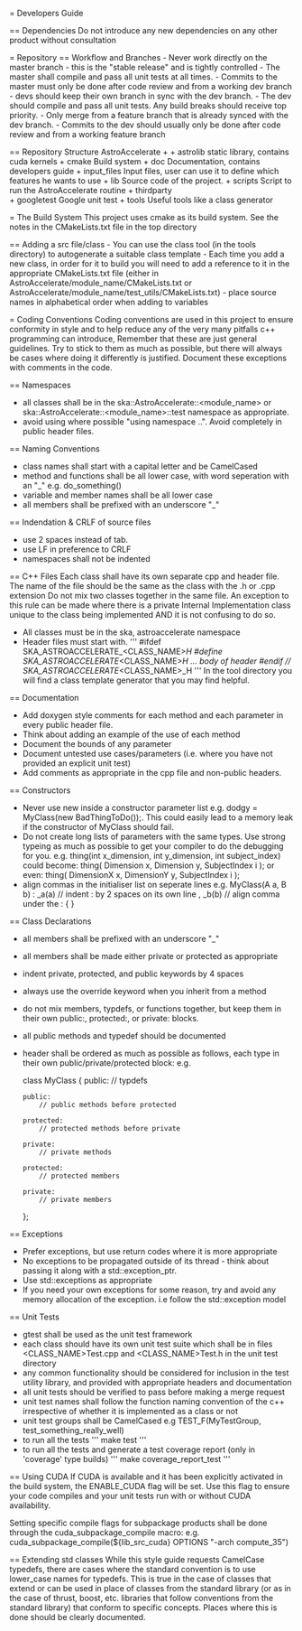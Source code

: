 = Developers Guide

== Dependencies
Do not introduce any new dependencies on any other product without consultation

= Repository
== Workflow and Branches
    - Never work directly on the master branch - this is the "stable release" and is tightly controlled
        - The master shall compile and pass all unit tests at all times.
        - Commits to the master must only be done after code review and from a working dev branch
    - devs should keep their own branch in sync with the dev branch.
        - The dev should compile and pass all unit tests. Any build breaks should receive top priority.
    - Only merge from a feature branch that is already synced with the dev branch.
        - Commits to the dev should usually only be done after code review and from a working feature branch
        
== Repository Structure
      AstroAccelerate +
                      + astrolib        static library, contains cuda kernels
                      + cmake           Build system
                      + doc             Documentation, contains developers guide
                      + input_files     Input files, user can use it to  define which 					features he wants to use
                      + lib             Source code of the project.
                      + scripts         Script to run the AstroAccelerate routine
                      + thirdparty      
                        + googletest    Google unit test
                      + tools           Useful tools like a class generator

= The Build System
This project uses cmake as its build system. See the notes in the CMakeLists.txt file in the top directory

== Adding a src file/class
    - You can use the class tool (in the tools directory) to autogenerate a suitable class template
    - Each time you add a new class, in order for it to build you will need to add a reference to it in the appropriate CMakeLists.txt file (either in AstroAccelerate/module_name/CMakeLists.txt or AstroAccelerate/module_name/test_utils/CMakeLists.txt)
    - place source names in alphabetical order when adding to variables

= Coding Conventions
Coding conventions are used in this project to ensure conformity in style and to help
reduce any of the very many pitfalls c++ programming can introduce,
Remember that these are just general guidelines. Try to stick to them as much as possible,
but there will always be cases where doing it differently is justified. Document these exceptions with comments in the code.

== Namespaces
- all classes shall be in the ska::AstroAccelerate::<module_name> or ska::AstroAccelerate::<module_name>::test namespace as appropriate.
- avoid using where possible "using namespace ..". Avoid completely in public header files.

== Naming Conventions
- class names shall start with a capital letter and be CamelCased
- method and functions shall be all lower case, with word seperation with an "_" e.g. do_something()
- variable and member names shall be all lower case
- all members shall be prefixed with an underscore "_"

== Indendation & CRLF of source files
- use 2 spaces instead of tab.
- use LF in preference to CRLF
- namespaces shall not be indented

== C++ Files
Each class shall have its own separate cpp and header file. The name of the file should be the same as the class with the .h or .cpp extension
Do not mix two classes together in the same file.
An exception to this rule can be made where there is a private Internal Implementation class unique to the
class being implemented AND it is not confusing to do so.

- All classes must be in the ska, astroaccelerate namespace
- Header files must start with.
'''
#ifdef SKA_ASTROACCELERATE_<CLASS_NAME>_H
#define SKA_ASTROACCELERATE_<CLASS_NAME>_H
... body of header
#endif // SKA_ASTROACCELERATE_<CLASS_NAME>_H
'''
  In the tool directory you will find a class template generator that you may find helpful.

== Documentation
- Add doxygen style comments for each method and each parameter in every public header file.
- Think about adding an example of the use of each method
- Document the bounds of any parameter
- Document untested use cases/parameters (i.e. where you have not provided an explicit unit test)
- Add comments as appropriate in the cpp file and non-public headers.

== Constructors
- Never use new inside a constructor parameter list e.g. dodgy = MyClass(new BadThingToDo());.
  This could easily lead to a memory leak if the constructor of MyClass should fail.
- Do not create long lists of parameters with the same types. Use strong typeing as much as possible to
  get your compiler to do the debugging for you.
    e.g. thing(int x_dimension, int y_dimension, int subject_index)
         could become:
         thing( Dimension x, Dimension y, SubjectIndex i );
         or even:
         thing( DimensionX x, DimensionY y, SubjectIndex i );
- align commas in the initialiser list on seperate lines
    e.g.
      MyClass(A a, B b)
          : _a(a)  // indent : by 2 spaces on its own line
          , _b(b)  // align comma under the :
      {
      }


== Class Declarations
- all members shall be prefixed with an underscore "_"
- all members shall be made either private or protected as appropriate
- indent private, protected, and public keywords by 4 spaces
- always use the override keyword when you inherit from a method
- do not mix members, typdefs, or functions together, but keep them in their own public:, protected:, or private: blocks.
- all public methods and typedef should be documented
- header shall be ordered as much as possible as follows, each type in their own public/private/protected block:
  e.g.

  class MyClass
  {
      public:
          // typdefs

      public:
          // public methods before protected

      protected:
          // protected methods before private

      private:
          // private methods

      protected:
          // protected members

      private:
          // private members
  };

== Exceptions
- Prefer exceptions, but use return codes where it is more appropriate
- No exceptions to be propagated outside of its thread - think about passing it along with a std::exception_ptr.
- Use std::exceptions as appropriate
- If you need your own exceptions for some reason, try and avoid any memory allocation of the exception. i.e follow the std::exception model

== Unit Tests
- gtest shall be used as the unit test framework
- each class should have its own unit test suite which shall be in files <CLASS_NAME>Test.cpp and <CLASS_NAME>Test.h in the unit test directory
- any common functionality should be considered for inclusion in the test utility library, and provided with appropriate headers and documentation
- all unit tests should be verified to pass before making a merge request
- unit test names shall follow the function naming convention of the c++ irrespective of whether it is implemented as a class or not
- unit test groups shall be CamelCased
  e.g TEST_F(MyTestGroup, test_something_really_well)
- to run all the tests
'''
make test
'''
- to run all the tests and generate a test coverage report (only in 'coverage' type builds)
'''
make coverage_report_test
'''

== Using CUDA
If CUDA is available and it has been explicitly activated in the build system, the ENABLE_CUDA flag will be set.
Use this flag to ensure your code compiles and your unit tests run with or without CUDA availability.

Setting specific compile flags for subpackage products shall be done through the cuda_subpackage_compile macro:
e.g.
cuda_subpackage_compile(${lib_src_cuda} OPTIONS "-arch compute_35")

== Extending std classes
While this style guide requests CamelCase typedefs, there are cases where the standard convention is to use lower_case
names for typedefs. This is true in the case of classes that extend or can be used in place of classes from the
standard library (or as in the case of thrust, boost, etc. libraries that follow conventions from the standard library) that conform to specific concepts. Places where this is done should be clearly documented.